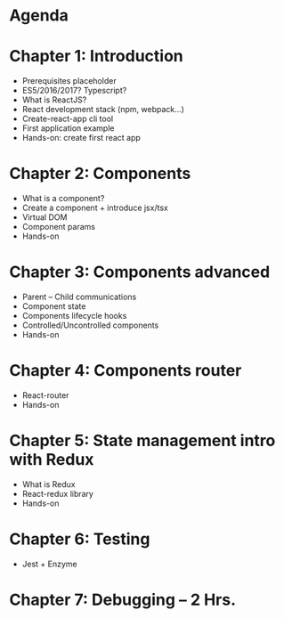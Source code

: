 Agenda
==========
#	Chapter 1: Introduction
-	Prerequisites placeholder
-	ES5/2016/2017? Typescript? 
-	What is ReactJS?
-	React development stack (npm, webpack…)
-	Create-react-app cli tool
-	First application example
-	Hands-on: create first react app

#	Chapter 2: Components
-	What is a component?
-	Create a component + introduce jsx/tsx
-	Virtual DOM
-	Component params 
-	Hands-on

#	Chapter 3: Components advanced
-	Parent – Child communications
-	Component state
-	Components lifecycle hooks
-	Controlled/Uncontrolled components
-	Hands-on

#	Chapter 4: Components router
-	React-router
-	Hands-on

#	Chapter 5: State management intro with Redux
-	What is Redux
-	React-redux library
-	Hands-on

#	Chapter 6: Testing
-	Jest + Enzyme

#	Chapter 7: Debugging – 2 Hrs. 
